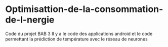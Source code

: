 # Optimisattion-de-la-consommation-de-l-nergie
Code du projet BAB 3 
Il y a le code des applications android et le code permettant la prédiction de température avec le réseau de neurones
